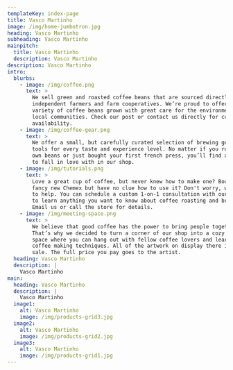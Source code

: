 ```yaml
---
templateKey: index-page
title: Vasco Martinho
image: /img/home-jumbotron.jpg
heading: Vasco Martinho
subheading: Vasco Martinho
mainpitch:
  title: Vasco Martinho
  description: Vasco Martinho
description: Vasco Martinho
intro:
  blurbs:
    - image: /img/coffee.png
      text: >
        We sell green and roasted coffee beans that are sourced directly from
        independent farmers and farm cooperatives. We’re proud to offer a
        variety of coffee beans grown with great care for the environment and
        local communities. Check our post or contact us directly for current
        availability.
    - image: /img/coffee-gear.png
      text: >
        We offer a small, but carefully curated selection of brewing gear and
        tools for every taste and experience level. No matter if you roast your
        own beans or just bought your first french press, you’ll find a gadget
        to fall in love with in our shop.
    - image: /img/tutorials.png
      text: >
        Love a great cup of coffee, but never knew how to make one? Bought a
        fancy new Chemex but have no clue how to use it? Don't worry, we’re here
        to help. You can schedule a custom 1-on-1 consultation with our baristas
        to learn anything you want to know about coffee roasting and brewing.
        Email us or call the store for details.
    - image: /img/meeting-space.png
      text: >
        We believe that good coffee has the power to bring people together.
        That’s why we decided to turn a corner of our shop into a cozy meeting
        space where you can hang out with fellow coffee lovers and learn about
        coffee making techniques. All of the artwork on display there is for
        sale. The full price you pay goes to the artist.
  heading: Vasco Martinho
  description: |
    Vasco Martinho
main:
  heading: Vasco Martinho
  description: |
    Vasco Martinho
  image1:
    alt: Vasco Martinho
    image: /img/products-grid3.jpg
  image2:
    alt: Vasco Martinho
    image: /img/products-grid2.jpg
  image3:
    alt: Vasco Martinho
    image: /img/products-grid1.jpg
---
```


